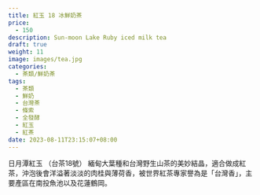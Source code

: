 ```yaml
---
title: 紅玉 18 冰鮮奶茶
price:
  - 150
description: Sun-moon Lake Ruby iced milk tea
draft: true
weight: 11
image: images/tea.jpg
categories:
  - 茶類/鮮奶茶
tags:
  - 茶類
  - 鮮奶
  - 台灣茶
  - 條索
  - 全發酵
  - 紅玉
  - 紅茶
date: 2023-08-11T23:15:07+08:00
---
```

日月潭紅玉 （台茶18號） 緬甸大葉種和台灣野生山茶的美妙結晶，適合做成紅茶，沖泡後會洋溢著淡淡的肉桂與薄荷香，被世界紅茶專家譽為是「台灣香」，主要產區在南投魚池以及花蓮鶴岡。